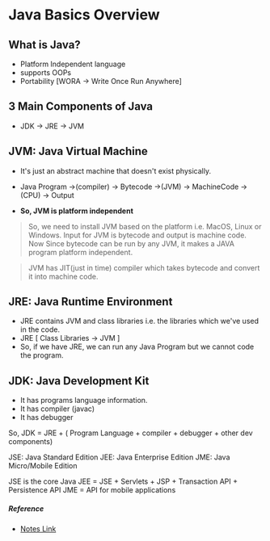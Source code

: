 # Java Basics Overview

## What is Java?

- Platform Independent language
- supports OOPs
- Portability [WORA -> Write Once Run Anywhere]

## 3 Main Components of Java

- JDK -> JRE  -> JVM

## JVM: Java Virtual Machine

- It's just an abstract machine that doesn't exist physically.
- Java Program ->(compiler) -> Bytecode ->(JVM) -> MachineCode ->(CPU) -> Output

- **So, JVM is platform independent**

> So, we need to install JVM based on the platform i.e. MacOS, Linux or Windows. Input for JVM is bytecode and output is machine code.
Now Since bytecode can be run by any JVM, it makes a JAVA program platform independent.

> JVM has JIT(just in time) compiler which takes bytecode and convert it into machine code.

## JRE: Java Runtime Environment

- JRE contains JVM and class libraries i.e. the libraries which we've used in the code.
- JRE [ Class Libraries -> JVM ]
- So, if we have JRE, we can run any Java Program but we cannot code the program.

## JDK: Java Development Kit

- It has programs language information.
- It has compiler (javac)
- It has debugger

So, JDK = JRE + ( Program Language + compiler + debugger + other dev components)

JSE: Java Standard Edition
JEE: Java Enterprise Edition 
JME: Java Micro/Mobile Edition

JSE is the core Java
JEE = JSE + Servlets + JSP + Transaction API + Persistence API
JME = API for mobile applications


##### Reference

- [Notes Link](https://drive.google.com/file/d/1eR9kqGEc6LmRaIDE4TT9dXnaiRnD2LmJ/view)
